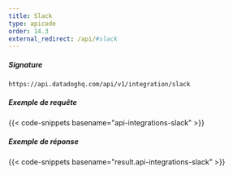 ```yaml
---
title: Slack
type: apicode
order: 14.3
external_redirect: /api/#slack
---
```


##### Signature
`https://api.datadoghq.com/api/v1/integration/slack`


##### Exemple de requête
{{< code-snippets basename="api-integrations-slack" >}}
##### Exemple de réponse
{{< code-snippets basename="result.api-integrations-slack" >}}